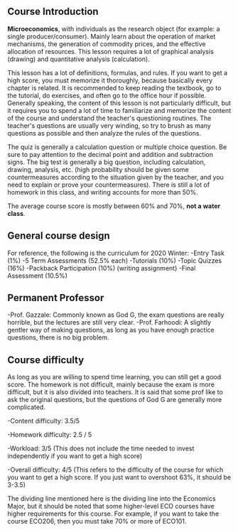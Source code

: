 ## Course Introduction

**Microeconomics**, with individuals as the research object (for example: a single producer/consumer). Mainly learn about the operation of market mechanisms, the generation of commodity prices, and the effective allocation of resources. This lesson requires a lot of graphical analysis (drawing) and quantitative analysis (calculation).

This lesson has a lot of definitions, formulas, and rules. If you want to get a high score, you must memorize it thoroughly, because basically every chapter is related. It is recommended to keep reading the textbook, go to the tutorial, do exercises, and often go to the office hour if possible. Generally speaking, the content of this lesson is not particularly difficult, but it requires you to spend a lot of time to familiarize and memorize the content of the course and understand the teacher's questioning routines. The teacher's questions are usually very winding, so try to brush as many questions as possible and then analyze the rules of the questions.

The quiz is generally a calculation question or multiple choice question. Be sure to pay attention to the decimal point and addition and subtraction signs. The big test is generally a big question, including calculation, drawing, analysis, etc. (high probability should be given some countermeasures according to the situation given by the teacher, and you need to explain or prove your countermeasures). There is still a lot of homework in this class, and writing accounts for more than 50%.

The average course score is mostly between 60% and 70%, **not a water class**.

## General course design
For reference, the following is the curriculum for 2020 Winter:
-Entry Task (1%)
-5 Term Assessments (52.5% each)
-Tutorials (10%)
-Topic Quizzes (16%)
-Packback Participation (10%) (writing assignment)
-Final Assessment (10.5%)

## Permanent Professor
-Prof. Gazzale: Commonly known as God G, the exam questions are really horrible, but the lectures are still very clear.
-Prof. Farhoodi: A slightly gentler way of making questions, as long as you have enough practice questions, there is no big problem.

## Course difficulty
As long as you are willing to spend time learning, you can still get a good score. The homework is not difficult, mainly because the exam is more difficult, but it is also divided into teachers. It is said that some prof like to ask the original questions, but the questions of God G are generally more complicated.

-Content difficulty: 3.5/5

-Homework difficulty: 2.5 / 5

-Workload: 3/5 (This does not include the time needed to invest independently if you want to get a high score)

-Overall difficulty: 4/5 (This refers to the difficulty of the course for which you want to get a high score. If you just want to overshoot 63%, it should be 3-3.5)

The dividing line mentioned here is the dividing line into the Economics Major, but it should be noted that some higher-level ECO courses have higher requirements for this course. For example, if you want to take the course ECO206, then you must take 70% or more of ECO101.